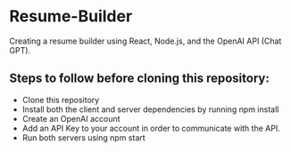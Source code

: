 # Resume-Builder
Creating a resume builder using React, Node.js, and the OpenAI API (Chat GPT).

## Steps to follow before cloning this repository:
* Clone this repository
* Install both the client and server dependencies by running npm install
* Create an OpenAI account
* Add an API Key to your account in order to communicate with the API.
* Run both servers using npm start
